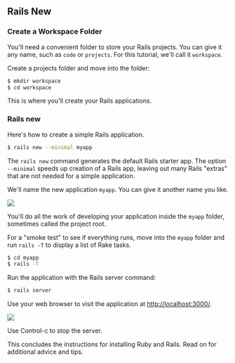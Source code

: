 ## Rails New

### Create a Workspace Folder

You'll need a convenient folder to store your Rails projects. You can give it any name, such as `code` or `projects`. For this tutorial, we'll call it `workspace`.

Create a projects folder and move into the folder:

```bash
$ mkdir workspace
$ cd workspace
```

This is where you'll create your Rails applications.

### Rails new

Here's how to create a simple Rails application.

```bash
$ rails new --minimal myapp
```

The `rails new` command generates the default Rails starter app. The option `--minimal` speeds up creation of a  Rails app, leaving out many Rails "extras" that are not needed for a simple application.

We'll name the new application `myapp`. You can give it another name you like.

![](/assets/images/install-rails-mac/rails-new.png)

You'll do all the work of developing your application inside the `myapp` folder, sometimes called the project root.

For a "smoke test" to see if everything runs, move into the `myapp` folder and run `rails -T` to display a list of Rake tasks.

```bash
$ cd myapp
$ rails -T
```

Run the application with the Rails server command:

```bash
$ rails server
```

Use your web browser to visit the application at [http://localhost:3000/](http://localhost:3000/).

![](/assets/images/install-rails-mac/rails-success.png)

Use Control-c to stop the server.

This concludes the instructions for installing Ruby and Rails. Read on for additional advice and tips.
